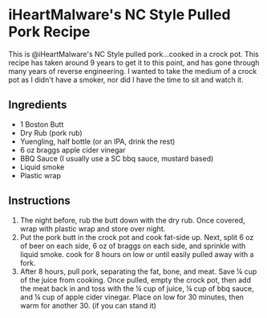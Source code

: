 iHeartMalware's NC Style Pulled Pork Recipe
===========================================

This is \@iHeartMalware's NC Style pulled pork...cooked in a crock pot.
This recipe has taken around 9 years to get it to this point, and has
gone through many years of reverse engineering. I wanted to take the
medium of a crock pot as I didn't have a smoker, nor did I have the time
to sit and watch it.

Ingredients
-----------

-   1 Boston Butt
-   Dry Rub (pork rub)
-   Yuengling, half bottle (or an IPA, drink the rest)
-   6 oz braggs apple cider vinegar
-   BBQ Sauce (I usually use a SC bbq sauce, mustard based)
-   Liquid smoke
-   Plastic wrap

Instructions
------------

1.  The night before, rub the butt down with the dry rub. Once covered,
    wrap with plastic wrap and store over night.
2.  Put the pork butt in the crock pot and cook fat-side up. Next, split
    6 oz of beer on each side, 6 oz of braggs on each side, and sprinkle
    with liquid smoke. cook for 8 hours on low or until easily pulled
    away with a fork.
3.  After 8 hours, pull pork, separating the fat, bone, and meat. Save ¼
    cup of the juice from cooking. Once pulled, empty the crock pot,
    then add the meat back in and toss with the ¼ cup of juice, ¼ cup of
    bbq sauce, and ¼ cup of apple cider vinegar. Place on low for 30
    minutes, then warm for another 30. (if you can stand it)
